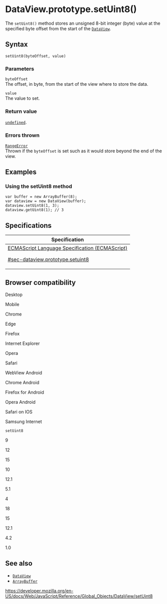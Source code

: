 # DataView.prototype.setUint8()

The `setUint8()` method stores an unsigned 8-bit integer (byte) value at the specified byte offset from the start of the [`DataView`](../dataview).

## Syntax

    setUint8(byteOffset, value)

### Parameters

`byteOffset`  
The offset, in byte, from the start of the view where to store the data.

`value`  
The value to set.

### Return value

[`undefined`](../undefined).

### Errors thrown

[`RangeError`](../rangeerror)  
Thrown if the `byteOffset` is set such as it would store beyond the end of the view.

## Examples

### Using the setUint8 method

    var buffer = new ArrayBuffer(8);
    var dataview = new DataView(buffer);
    dataview.setUint8(1, 3);
    dataview.getUint8(1); // 3

## Specifications

<table><thead><tr class="header"><th>Specification</th></tr></thead><tbody><tr class="odd"><td><a href="https://tc39.es/ecma262/#sec-dataview.prototype.setuint8">ECMAScript Language Specification (ECMAScript) 
<br/>


<span class="small">#sec-dataview.prototype.setuint8</span></a></td></tr></tbody></table>

## Browser compatibility

Desktop

Mobile

Chrome

Edge

Firefox

Internet Explorer

Opera

Safari

WebView Android

Chrome Android

Firefox for Android

Opera Android

Safari on IOS

Samsung Internet

`setUint8`

9

12

15

10

12.1

5.1

4

18

15

12.1

4.2

1.0

## See also

-   [`DataView`](../dataview)
-   [`ArrayBuffer`](../arraybuffer)

<a href="https://developer.mozilla.org/en-US/docs/Web/JavaScript/Reference/Global_Objects/DataView/setUint8" class="_attribution-link">https://developer.mozilla.org/en-US/docs/Web/JavaScript/Reference/Global_Objects/DataView/setUint8</a>
